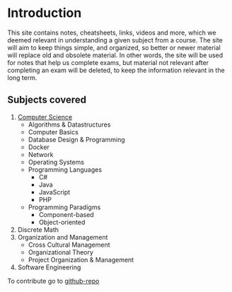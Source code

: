 # Introduction

This site contains notes, cheatsheets, links, videos and more, which we deemed relevant in understanding a given subject from a course. The site will aim to keep things simple, and organized, so better or newer material will replace old and obsolete material. In other words, the site will be used for notes that help us complete exams, but material not relevant after completing an exam will be deleted, to keep the information relevant in the long term.

## Subjects covered

1. [Computer Science](computer-science/index)
    - Algorithms & Datastructures
    - Computer Basics
    - Database Design & Programming
    - Docker
    - Network
    - Operating Systems
    - Programming Languages
      - C#
      - Java
      - JavaScript
      - PHP
    - Programming Paradigms
      - Component-based
      - Object-oriented
2. Discrete Math
3. Organization and Management
    - Cross Cultural Management
    - Organizational Theory
    - Project Organization & Management
4. Software Engineering

To contribute go to [github-repo](https://github.com/The-Bachelor-Brothers/software-engineering-notes)
